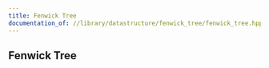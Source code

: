 ```yaml
---
title: Fenwick Tree
documentation_of: //library/datastructure/fenwick_tree/fenwick_tree.hpp
---
```

## Fenwick Tree